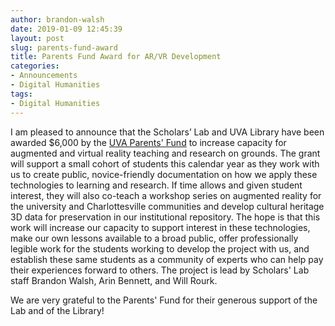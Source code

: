 ```yaml
---
author: brandon-walsh
date: 2019-01-09 12:45:39
layout: post
slug: parents-fund-award
title: Parents Fund Award for AR/VR Development
categories:
- Announcements
- Digital Humanities
tags:
- Digital Humanities
---
```


I am pleased to announce that the Scholars’ Lab and UVA Library have been awarded $6,000 by the [UVA Parents' Fund](https://uvaparents.virginia.edu/parents-fund/projects-funded/) to increase capacity for augmented and virtual reality teaching and research on grounds. The grant will support a small cohort of students this calendar year as they work with us to create public, novice-friendly documentation on how we apply these technologies to learning and research. If time allows and given student interest, they will also co-teach a workshop series on augmented reality for the university and Charlottesville communities and develop cultural heritage 3D data for preservation in our institutional repository. The hope is that this work will increase our capacity to support interest in these technologies, make our own lessons available to a broad public, offer professionally legible work for the students working to develop the project with us, and establish these same students as a community of experts who can help pay their experiences forward to others. The project is lead by Scholars' Lab staff Brandon Walsh, Arin Bennett, and Will Rourk. 

We are very grateful to the Parents' Fund for their generous support of the Lab and of the Library! 